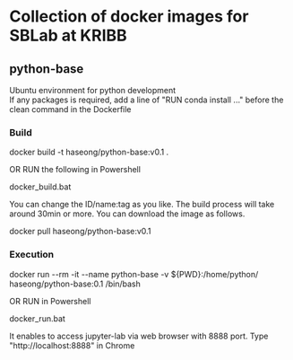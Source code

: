 # Collection of docker images for SBLab at KRIBB

## python-base
Ubuntu environment for python development  
If any packages is required, add a line of "RUN conda install ..." before the clean command in the Dockerfile     

### Build 

  docker build -t haseong/python-base:v0.1 .    

OR RUN the following in Powershell

  docker_build.bat 

You can change the ID/name:tag as you like. The build process will take around 30min or more. You can download the image as follows.

  docker pull haseong/python-base:v0.1


### Execution

  docker run --rm -it --name python-base -v ${PWD}:/home/python/ haseong/python-base:0.1 /bin/bash    

OR RUN in Powershell

  docker_run.bat

It enables to access jupyter-lab via web browser with 8888 port. Type "http://localhost:8888" in Chrome





